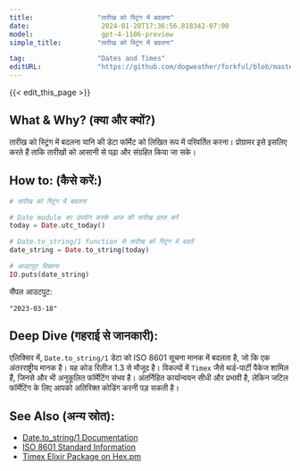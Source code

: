 ```yaml
---
title:                "तारीख को स्ट्रिंग में बदलना"
date:                  2024-01-20T17:36:56.818342-07:00
model:                 gpt-4-1106-preview
simple_title:         "तारीख को स्ट्रिंग में बदलना"

tag:                  "Dates and Times"
editURL:              "https://github.com/dogweather/forkful/blob/master/content/hi/elixir/converting-a-date-into-a-string.md"
---
```


{{< edit_this_page >}}

## What & Why? (क्या और क्यों?)

तारीख को स्ट्रिंग में बदलना यानि की डेटा फॉर्मेट को लिखित रूप में परिवर्तित करना। प्रोग्रामर इसे इसलिए करते हैं ताकि तारीखों को आसानी से पढ़ा और संग्रहित किया जा सके।

## How to: (कैसे करें:)

```Elixir
# तारीख को स्ट्रिंग में बदलना

# Date module का उपयोग करके आज की तारीख प्राप्त करें
today = Date.utc_today()

# Date.to_string/1 function से तारीख को स्ट्रिंग में बदलें
date_string = Date.to_string(today)

# आउटपुट दिखाना
IO.puts(date_string)
```
सैंपल आउटपुट:
```
"2023-03-18"
```

## Deep Dive (गहराई से जानकारी):

एलिक्सिर में, `Date.to_string/1` डेटा को ISO 8601 सूचना मानक में बदलता है, जो कि एक अंतरराष्ट्रीय मानक है। यह कोड रिलीज 1.3 से मौजूद है। विकल्पों में `Timex` जैसे थर्ड-पार्टी पैकेज शामिल हैं, जिनसे और भी अनुकूलित फॉर्मेटिंग संभव है। अंतर्निहित कार्यान्वयन सीधी और प्रभावी है, लेकिन जटिल फॉर्मेटिंग के लिए आपको अतिरिक्त कोडिंग करनी पड़ सकती है।

## See Also (अन्य स्रोत):

- [Date.to_string/1 Documentation](https://hexdocs.pm/elixir/Date.html#to_string/1)
- [ISO 8601 Standard Information](https://www.iso.org/iso-8601-date-and-time-format.html)
- [Timex Elixir Package on Hex.pm](https://hex.pm/packages/timex)
